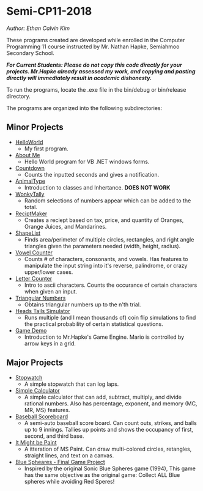# Semi-CP11-2018
*Author: Ethan Calvin Kim*

These programs created are developed while enrolled in the Computer Programming 11 course instructed by Mr. Nathan Hapke, Semiahmoo Secondary School.

***For Current Students: Please do not copy this code directly for your projects. Mr.Hapke already assessed my work, and copying and pasting directly will immediately result in academic dishonesty.***

To run the programs, locate the .exe file in the bin/debug or bin/release directory.

The programs are organized into the following subdirectories:

## Minor Projects
* [HelloWorld](HelloWorld)
    * My first program.
* [About Me](AboutMe)
    * Hello World program for VB .NET windows forms.
* [Countdown](Countdown)
    * Counts the inputted seconds and gives a notification.
* [AnimalType](AnimalType)
    * Introduction to classes and Inhertance. **DOES NOT WORK**
* [WonkyTally](WonkyTally)
    * Random selections of numbers appear which can be added to the total.  
* [ReciptMaker](ReciptMaker)
    * Creates a reciept based on tax, price, and quantity of Oranges, Orange Juices, and Mandarines.
* [ShapeList](ShapeList)
    * Finds area/perimeter of multiple circles, rectangles, and right angle triangles given the parameters needed (width, height, radius).
* [Vowel Counter](VowelCounter)
    * Counts # of characters, consonants, and vowels. Has features to manipulate the input string into it's reverse, palindrome, or crazy upper/lower cases.
* [Letter Counter](LetterCounter)
    * Intro to ascii characters. Counts the occurance of certain characters when given an input. 
* [Triangular Numbers](TriangularNumbers)
    * Obtains triangular numbers up to the n'th trial. 
* [Heads Tails Simulator](HeadsTailsSimulator)
    * Runs multiple (and I mean thousands of) coin flip simulations to find the practical probability of certain statistical questions. 
* [Game Demo](FinalGameProject-May2018-Engine)
    * Introduction to Mr.Hapke's Game Engine. Mario is controlled by arrow keys in a grid. 


## Major Projects
* [Stopwatch](Stopwatch)
    * A simple stopwatch that can log laps.
* [Simple Calculator](SimpleCalculator)
    * A simple calculator that can add, subtract, multiply, and divide rational numbers. Also has percentage, exponent, and memory (MC, MR, MS) features.
* [Baseball Scoreboard](Baseball_Scoreboard)
    * A semi-auto baseball score board. Can count outs, strikes, and balls up to 9 innings. Tallies up points and shows the occupancy of first, second, and third base.
* [It Might be Paint](cp12.simplecollections)
    * A itteration of MS Paint. Can draw multi-colored circles, retangles, straight lines, and text on a canvas.
* [Blue Spheares - Final Game Project](Collect%20Blue%20Spheres%20V3%20-%20Ethan%20Kim)
    * Inspired by the original Sonic Blue Spheres game (1994), This game has the same objective as the original game: Collect ALL Blue spheres while avoiding Red Speres!

